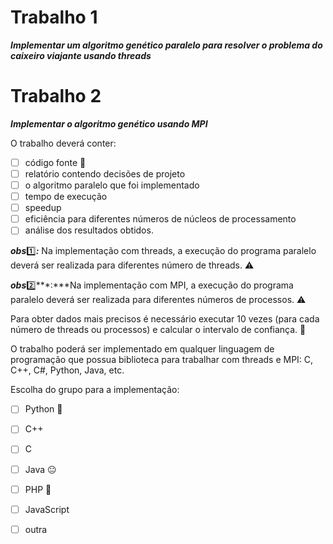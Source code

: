 Trabalho 1
==========
***Implementar um algoritmo genético paralelo para resolver o problema do caixeiro viajante usando threads***

Trabalho 2
==========
***Implementar o algoritmo genético usando MPI***

O trabalho deverá conter:
- [ ] código fonte :construction:
- [ ] relatório contendo decisões de projeto
- [ ] o algoritmo paralelo que foi implementado
- [ ] tempo de execução
- [ ] speedup
- [ ] eficiência para diferentes números de núcleos de processamento
- [ ] análise dos resultados obtidos.

***obs***:one:***:*** Na implementação com threads, a execução do programa paralelo deverá ser realizada para diferentes número de threads. :warning:

***obs***:two:***:***Na implementação com MPI, a execução do programa paralelo deverá ser realizada para diferentes números de processos. :warning:

Para obter dados mais precisos é necessário executar 10 vezes (para cada número de threads ou processos) e calcular o intervalo de confiança. :checkered_flag:

O trabalho poderá ser implementado em qualquer linguagem de programação que possua biblioteca para trabalhar com threads e MPI: C, C++, C#, Python, Java, etc.

Escolha do grupo para a implementação:
- [ ] Python :pray:
- [ ] C++
- [ ] C
- [ ] Java :neutral_face:
- [ ] PHP :hankey:
- [ ] JavaScript
- [ ] outra

